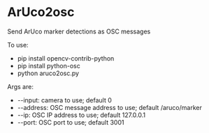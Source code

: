 # ArUco2osc
Send ArUco marker detections as OSC messages

To use: 
- pip install opencv-contrib-python
- pip install python-osc
- python aruco2osc.py

Args are:
- --input: camera to use; default 0
- --address: OSC message address to use; default /aruco/marker
- --ip: OSC IP address to use; default 127.0.0.1
- --port: OSC port to use; default 3001
